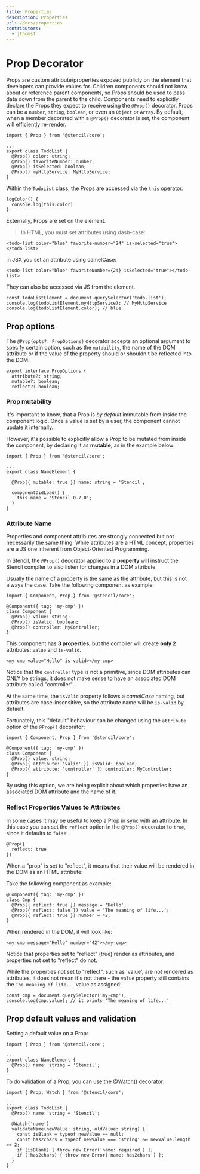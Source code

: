 ```yaml
---
title: Properties
description: Properties
url: /docs/properties
contributors:
  - jthoms1
---
```


# Prop Decorator

Props are custom attribute/properties exposed publicly on the element that developers can provide values for. Children components should not know about or reference parent components, so Props should be used to pass data down from the parent to the child. Components need to explicitly declare the Props they expect to receive using the `@Prop()` decorator. Props can be a `number`, `string`, `boolean`, or even an `Object` or `Array`. By default, when a member decorated with a `@Prop()` decorator is set, the component will efficiently re-render.

```tsx
import { Prop } from '@stencil/core';

...
export class TodoList {
  @Prop() color: string;
  @Prop() favoriteNumber: number;
  @Prop() isSelected: boolean;
  @Prop() myHttpService: MyHttpService;
}
```

Within the `TodoList` class, the Props are accessed via the `this` operator.

```tsx
logColor() {
  console.log(this.color)
}
```

Externally, Props are set on the element.

> In HTML, you must set attributes using dash-case:

```markup
<todo-list color="blue" favorite-number="24" is-selected="true"></todo-list>
```

in JSX you set an attribute using camelCase:

```markup
<todo-list color="blue" favoriteNumber={24} isSelected="true"></todo-list>
```

They can also be accessed via JS from the element.

```tsx
const todoListElement = document.querySelector('todo-list');
console.log(todoListElement.myHttpService); // MyHttpService
console.log(todoListElement.color); // blue
```

## Prop options

The `@Prop(opts?: PropOptions)` decorator accepts an optional argument to specify certain option, such as the `mutability`, the name of the DOM attribute or if the value of the property should or shouldn't be reflected into the DOM.

```tsx
export interface PropOptions {
  attribute?: string;
  mutable?: boolean;
  reflect?: boolean;
```

### Prop mutability

It's important to know, that a Prop is _by default_ immutable from inside the component logic. Once a value is set by a user, the component cannot update it internally.

However, it's possible to explicitly allow a Prop to be mutated from inside the component, by declaring it as **mutable**, as in the example below:

```tsx
import { Prop } from '@stencil/core';

...
export class NameElement {

  @Prop({ mutable: true }) name: string = 'Stencil';

  componentDidLoad() {
    this.name = 'Stencil 0.7.0';
  }
}
```

### Attribute Name

Properties and component attributes are strongly connected but not necessarily the same thing. While attributes are a HTML concept, properties are a JS one inherent from Object-Oriented Programming.

In Stencil, the `@Prop()` decorator applied to a **property** will instruct the Stencil compiler to also listen for changes in a DOM attribute.

Usually the name of a property is the same as the attribute, but this is not always the case. Take the following component as example:

```tsx
import { Component, Prop } from '@stencil/core';

@Component({ tag: 'my-cmp' })
class Component {
  @Prop() value: string;
  @Prop() isValid: boolean;
  @Prop() controller: MyController;
}
```

This component has **3 properties**, but the compiler will create **only 2** attributes: `value` and `is-valid`.

```markup
<my-cmp value="Hello" is-valid></my-cmp>
```

Notice that the `controller` type is not a primitive, since DOM attributes can ONLY be strings, it does not make sense to have an associated DOM attribute called "controller".

At the same time, the `isValid` property follows a _camelCase_ naming, but attributes are case-insensitive, so the attribute name will be `is-valid` by default.

Fortunately, this "default" behaviour can be changed using the `attribute` option of the `@Prop()` decorator:


```tsx
import { Component, Prop } from '@stencil/core';

@Component({ tag: 'my-cmp' })
class Component {
  @Prop() value: string;
  @Prop({ attribute: 'valid' }) isValid: boolean;
  @Prop({ attribute: 'controller' }) controller: MyController;
}
```

By using this option, we are being explicit about which properties have an associated DOM attribute and the name of it.


### Reflect Properties Values to Attributes

In some cases it may be useful to keep a Prop in sync with an attribute. In this case you can set the `reflect` option in the `@Prop()` decorator to `true`, since it defaults to `false`:

```tsx
@Prop({
  reflect: true
})
```

When a "prop" is set to "reflect", it means that their value will be rendered in the DOM as an HTML attribute:

Take the following component as example:

```tsx
@Component({ tag: 'my-cmp' })
class Cmp {
  @Prop({ reflect: true }) message = 'Hello';
  @Prop({ reflect: false }) value = 'The meaning of life...';
  @Prop({ reflect: true }) number = 42;
}
```

When rendered in the DOM, it will look like:

```markup
<my-cmp message="Hello" number="42"></my-cmp>
```
Notice that properties set to "reflect" (true) render as attributes, and properties not set to "reflect" do not.

While the properties not set to "reflect", such as 'value', are not rendered as attributes, it does not mean it's not there - the `value` property still contains the `The meaning of life...` value as assigned:

```tsx
const cmp = document.querySelector('my-cmp');
console.log(cmp.value); // it prints 'The meaning of life...'
```

## Prop default values and validation

Setting a default value on a Prop:

```tsx
import { Prop } from '@stencil/core';

...
export class NameElement {
  @Prop() name: string = 'Stencil';
}
```

To do validation of a Prop, you can use the [@Watch()](reactive-data/#watch-decorator) decorator:

```tsx
import { Prop, Watch } from '@stencil/core';

...
export class TodoList {
  @Prop() name: string = 'Stencil';

  @Watch('name')
  validateName(newValue: string, oldValue: string) {
    const isBlank = typeof newValue == null;
    const has2chars = typeof newValue === 'string' && newValue.length >= 2;
    if (isBlank) { throw new Error('name: required') };
    if (!has2chars) { throw new Error('name: has2chars') };
  }
}
```
